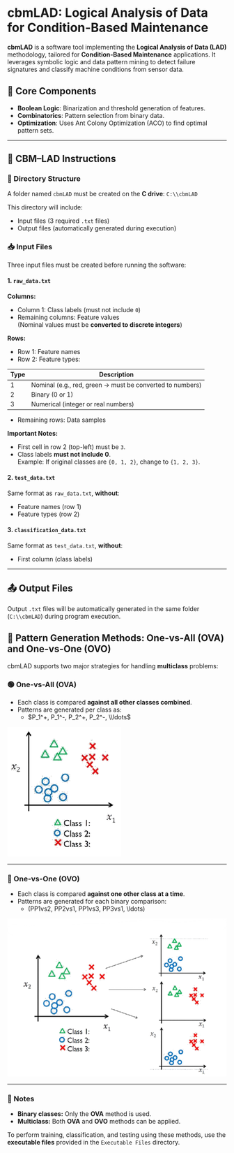 # cbmLAD: Logical Analysis of Data for Condition-Based Maintenance

**cbmLAD** is a software tool implementing the **Logical Analysis of Data (LAD)** methodology, tailored for **Condition-Based Maintenance** applications. It leverages symbolic logic and data pattern mining to detect failure signatures and classify machine conditions from sensor data.

## 🔧 Core Components

- **Boolean Logic**: Binarization and threshold generation of features.
- **Combinatorics**: Pattern selection from binary data.
- **Optimization**: Uses Ant Colony Optimization (ACO) to find optimal pattern sets.

---

## 📁 CBM–LAD Instructions

### 📂 Directory Structure

A folder named `cbmLAD` must be created on the **C drive**: `C:\\cbmLAD`

This directory will include:
- Input files (3 required `.txt` files)
- Output files (automatically generated during execution)

### 📥 Input Files

Three input files must be created before running the software:

#### 1. `raw_data.txt`

**Columns:**
- Column 1: Class labels (must not include `0`)
- Remaining columns: Feature values  
  (Nominal values must be **converted to discrete integers**)

**Rows:**
- Row 1: Feature names
- Row 2: Feature types:

| Type | Description |
|------|-------------|
| 1    | Nominal (e.g., red, green → must be converted to numbers) |
| 2    | Binary (0 or 1) |
| 3    | Numerical (integer or real numbers) |

- Remaining rows: Data samples

**Important Notes:**
- First cell in row 2 (top-left) must be `3`.
- Class labels **must not include 0**.  
  Example: If original classes are `{0, 1, 2}`, change to `{1, 2, 3}`.

#### 2. `test_data.txt`

Same format as `raw_data.txt`, **without**:
- Feature names (row 1)
- Feature types (row 2)

#### 3. `classification_data.txt`

Same format as `test_data.txt`, **without**:
- First column (class labels)

---

## 📤 Output Files

Output `.txt` files will be automatically generated in the same folder (`C:\\cbmLAD`) during program execution.

## 🧠 Pattern Generation Methods: One-vs-All (OVA) and One-vs-One (OVO)

cbmLAD supports two major strategies for handling **multiclass** problems:

### 🟢 One-vs-All (OVA)

- Each class is compared **against all other classes combined**.
- Patterns are generated per class as:
  - $P_1^+, P_1^-, P_2^+, P_2^-, \\ldots$
    
![OVA Illustration](OVA.png)

---

### 🔵 One-vs-One (OVO)

- Each class is compared **against one other class at a time**.
- Patterns are generated for each binary comparison:
  - \(PP1vs2, PP2vs1, PP1vs3, PP3vs1, \ldots\)

![OVO Illustration](OVO.png)

---

### 🔎 Notes

- **Binary classes:** Only the **OVA** method is used.
- **Multiclass:** Both **OVA** and **OVO** methods can be applied.

To perform training, classification, and testing using these methods, use the **executable files** provided in the `Executable Files` directory.
